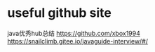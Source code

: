 # useful github site
java优秀hub总结
https://github.com/xbox1994
https://snailclimb.gitee.io/javaguide-interview/#/
